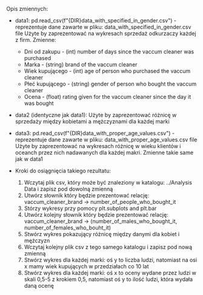 Opis zmiennych:

* data1: pd.read_csv(f"{DIR}data_with_specified_in_gender.csv") - reprezentuje dane zawarte w pliku:  data_with_specified_in_gender.csv file
Użyte by zaprezentować na wykresach sprzedaż odkurzaczy każdej z firm. Zmienne:
    * Dni od zakupu - (int) number of days since the vaccum cleaner was purchased
    * Marka - (string) brand of the vaccum cleaner
    * Wiek kupującego - (int) age of person who purchased the vaccum cleaner
    * Płeć kupującego - (string) gender of person who bought the vaccum cleaner
    * Ocena - (float) rating given for the vaccum cleaner since the day it was bought

* data2 (identyczne jak data1):
Użyte by zaprezentować różnicę w sprzedaży między kobietami a mężczyznami dla każdej marki

* data3: pd.read_csv(f"{DIR}data_with_proper_age_values.csv") -  reprezentuje dane zawarte w pliku: data_with_proper_age_values.csv file
Użyte by zaprezentować na wykresach różnicę w wieku klientów i oceanch przez nich nadawanych dla każdej makri. Zmienne takie same jak w data1


* Kroki do osiągnięcia takiego rezultatu:
  1) Wczytaj plik csv, który może być znaleziony w katalogu: ../Analysis Data i zapisz pod dowolną zmienną
  2) Utwórz słownik który będzie prezentować relację: vaccum_cleaner_brand -> number_of_people_who_bought_it
  3) Stórzy wykresy przy pomocy plt.subplots and plt.bar
  4) Utwórz kolejny słownik który będzie prezentować relację: vaccum_cleaner_brand -> (number_of_males_who_bought_it, number_of_females_who_bouht_it)
  5) Stwórz wykres pokazujący różnicę między danymi dla kobiet i mężczyzn
  6) Wczytaj kolejny plik csv z tego samego katalogu i zapisz pod nową zmienną
  7) Stwórz wykres dla każdej marki: oś y to liczba ludzi, natomiast na osi x mamy wiek kupujących w przedziałach co 10 lat
  8) Stwórz wykres dla każdej marki: oś x to oceny wydane przez ludzi w skali 0,5-5 z krokiem 0,5, natomiast oś y to ilość ludzi, która wydała daną ocenę

